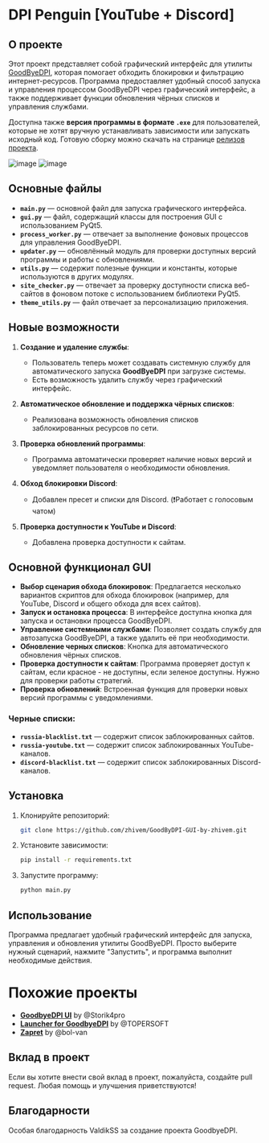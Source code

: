 # DPI Penguin [YouTube + Discord]

## О проекте

Этот проект представляет собой графический интерфейс для утилиты [GoodByeDPI](https://github.com/ValdikSS/GoodbyeDPI/releases), которая помогает обходить блокировки и фильтрацию интернет-ресурсов. Программа предоставляет удобный способ запуска и управления процессом GoodByeDPI через графический интерфейс, а также поддерживает функции обновления чёрных списков и управления службами.

Доступна также **версия программы в формате `.exe`** для пользователей, которые не хотят вручную устанавливать зависимости или запускать исходный код. Готовую сборку можно скачать на странице [релизов проекта](https://github.com/zhivem/GoodByDPI-GUI-by-zhivem/releases).

![image](https://github.com/user-attachments/assets/6d08d6ed-73ac-45e9-bf1d-addbf5325c37)
![image](https://github.com/user-attachments/assets/fc2a294c-c9af-4f76-ae1b-73b31b92a475)


## Основные файлы

- **`main.py`** — основной файл для запуска графического интерфейса.
- **`gui.py`** — файл, содержащий классы для построения GUI с использованием PyQt5.
- **`process_worker.py`** — отвечает за выполнение фоновых процессов для управления GoodByeDPI.
- **`updater.py`** — обновлённый модуль для проверки доступных версий программы и работы с обновлениями.
- **`utils.py`** — содержит полезные функции и константы, которые используются в других модулях.
- **`site_checker.py`** — отвечает за проверку доступности списка веб-сайтов в фоновом потоке с использованием библиотеки PyQt5.
- **`theme_utils.py`** — файл отвечает за персонализацию приложения.

## Новые возможности

1. **Создание и удаление службы**:
   - Пользователь теперь может создавать системную службу для автоматического запуска **GoodByeDPI** при загрузке системы.
   - Есть возможность удалить службу через графический интерфейс.

2. **Автоматическое обновление и поддержка чёрных списков**:
   - Реализована возможность обновления списков заблокированных ресурсов по сети.

3. **Проверка обновлений программы**:
   - Программа автоматически проверяет наличие новых версий и уведомляет пользователя о необходимости обновления.

4. **Обход блокировки Discord**:
   - Добавлен пресет и списки для Discord. (❗️Работает с голосовым чатом)

5. **Проверка доступности к YouTube и Discord**:
   - Добавлена проверка доступности к сайтам.

## Основной функционал GUI

- **Выбор сценария обхода блокировок**: Предлагается несколько вариантов скриптов для обхода блокировок (например, для YouTube, Discord и общего обхода для всех сайтов).
- **Запуск и остановка процесса**: В интерфейсе доступна кнопка для запуска и остановки процесса GoodByeDPI.
- **Управление системными службами**: Позволяет создать службу для автозапуска GoodByeDPI, а также удалить её при необходимости.
- **Обновление черных списков**: Кнопка для автоматического обновления чёрных списков.
- **Проверка доступности к сайтам**: Программа проверяет доступ к сайтам, если красное - не доступны, если зеленое доступны. Нужно для проверки работы стратегий.
- **Проверка обновлений**: Встроенная функция для проверки новых версий программы с уведомлениями.

### Черные списки:

- **`russia-blacklist.txt`** — содержит список заблокированных сайтов.
- **`russia-youtube.txt`** — содержит список заблокированных YouTube-каналов.
- **`discord-blacklist.txt`** — содержит список заблокированных Discord-каналов.

## Установка

1. Клонируйте репозиторий:

    ```bash
    git clone https://github.com/zhivem/GoodByDPI-GUI-by-zhivem.git
    ```

2. Установите зависимости:

    ```bash
    pip install -r requirements.txt
    ```

3. Запустите программу:

    ```bash
    python main.py
    ```

## Использование

Программа предлагает удобный графический интерфейс для запуска, управления и обновления утилиты GoodByeDPI. Просто выберите нужный сценарий, нажмите "Запустить", и программа выполнит необходимые действия.

# Похожие проекты

- **[GoodbyeDPI UI](https://github.com/Storik4pro/goodbyeDPI-UI)** by @Storik4pro
- **[Launcher for GoodbyeDPI](https://topersoft.com/programs/launchergdpi)** by @TOPERSOFT
- **[Zapret](https://github.com/bol-van/zapret)** by @bol-van

## Вклад в проект

Если вы хотите внести свой вклад в проект, пожалуйста, создайте pull request. Любая помощь и улучшения приветствуются!

## Благодарности

Особая благодарность ValdikSS за создание проекта GoodbyeDPI.
